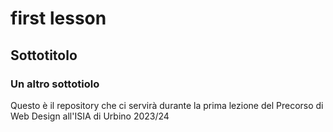 # first lesson
## Sottotitolo
### Un altro sottotiolo

Questo è il repository che ci servirà durante la prima lezione del Precorso di Web Design all'ISIA di Urbino 2023/24
